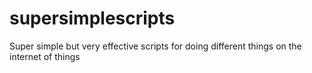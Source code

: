 # supersimplescripts
Super simple but very effective scripts for doing different things on the internet of things
